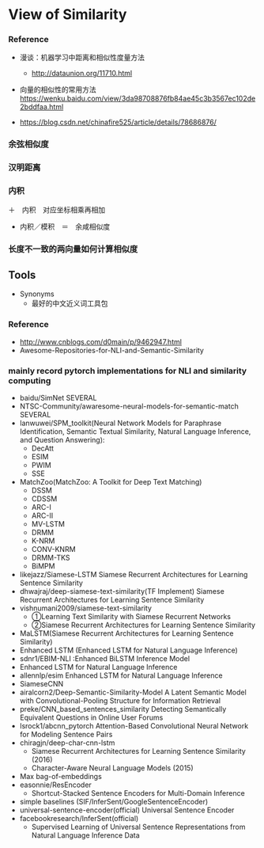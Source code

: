 # View of Similarity

### Reference
+ 漫谈：机器学习中距离和相似性度量方法
    + http://dataunion.org/11710.html
+ 向量的相似性的常用方法
    https://wenku.baidu.com/view/3da98708876fb84ae45c3b3567ec102de2bddfaa.html

+ https://blog.csdn.net/chinafire525/article/details/78686876/

### 余弦相似度
### 汉明距离

### 内积
＋　内积　对应坐标相乘再相加
+ 内积／模积　＝　余咸相似度


### 长度不一致的两向量如何计算相似度

## Tools
- Synonyms
	- 最好的中文近义词工具包

### Reference
+ http://www.cnblogs.com/d0main/p/9462947.html
+ Awesome-Repositories-for-NLI-and-Semantic-Similarity

### mainly record pytorch implementations for NLI and similarity computing
+ baidu/SimNet	SEVERAL
+ NTSC-Community/awaresome-neural-models-for-semantic-match	SEVERAL
+ lanwuwei/SPM_toolkit(Neural Network Models for Paraphrase Identification, Semantic Textual Similarity, Natural Language Inference, and Question Answering):
	+ DecAtt
	+ ESIM
	+ PWIM
	+ SSE
+ MatchZoo(MatchZoo: A Toolkit for Deep Text Matching)
	+ DSSM
	+ CDSSM
	+ ARC-I
	+ ARC-II
	+ MV-LSTM
	+ DRMM
	+ K-NRM
	+ CONV-KNRM
	+ DRMM-TKS
	+ BiMPM
+ likejazz/Siamese-LSTM	Siamese Recurrent Architectures for Learning Sentence Similarity
+ dhwajraj/deep-siamese-text-similarity(TF Implement)	Siamese Recurrent Architectures for Learning Sentence Similarity
+ vishnumani2009/siamese-text-similarity
	+ ①Learning Text Similarity with Siamese Recurrent Networks
	+ ②Siamese Recurrent Architectures for Learning Sentence Similarity
+ MaLSTM(Siamese Recurrent Architectures for Learning Sentence Similarity)
+ Enhanced LSTM	(Enhanced LSTM for Natural Language Inference)
+ sdnr1/EBIM-NLI :Enhanced BiLSTM Inference Model	
+ Enhanced LSTM for Natural Language Inference
+ allennlp/esim	Enhanced LSTM for Natural Language Inference
+ SiameseCNN	
+ airalcorn2/Deep-Semantic-Similarity-Model	A Latent Semantic Model with Convolutional-Pooling Structure for Information Retrieval
+ preke/CNN_based_sentences_similarity	Detecting Semantically Equivalent Questions in Online User Forums
+ lsrock1/abcnn_pytorch	Attention-Based Convolutional Neural Network for Modeling Sentence Pairs
+ chiragjn/deep-char-cnn-lstm
	+ Siamese Recurrent Architectures for Learning Sentence Similarity (2016)
	+ Character-Aware Neural Language Models (2015)
+ Max bag-of-embeddings	
+ easonnie/ResEncoder	
	+ Shortcut-Stacked Sentence Encoders for Multi-Domain Inference
+ simple baselines (SIF/InferSent/GoogleSentenceEncoder)
+ universal-sentence-encoder(official)	Universal Sentence Encoder
+ facebookresearch/InferSent(official)	
	+ Supervised Learning of Universal Sentence Representations from Natural Language Inference Data